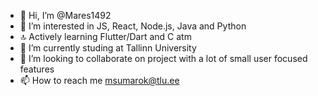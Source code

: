- 👋 Hi, I’m @Mares1492
- 👀 I’m interested in JS, React, Node.js, Java and Python
- 🔝 Actively learning Flutter/Dart and C atm 
- 🌱 I’m currently studing at Tallinn University
- 💞️ I’m looking to collaborate on project with a lot of small user focused features
- 📫 How to reach me msumarok@tlu.ee

<!---
Mares1492/Mares1492 is a ✨ special ✨ repository because its `README.md` (this file) appears on your GitHub profile.
You can click the Preview link to take a look at your changes.
--->
